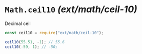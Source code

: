 # `Math.ceil10` _(ext/math/ceil-10)_

Decimal ceil

```javascript
const ceil10 = require("ext/math/ceil-10");

ceil10(55.51, -1); // 55.6
ceil10(-59, 1); // -50;
```
